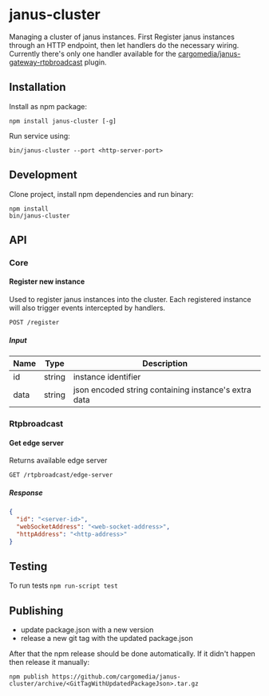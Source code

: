 janus-cluster
=============

Managing a cluster of janus instances. First Register janus instances through an HTTP endpoint, then let handlers do the necessary wiring.
Currently there's only one handler available for the [cargomedia/janus-gateway-rtpbroadcast](https://github.com/cargomedia/janus-gateway-rtpbroadcast) plugin.


Installation
------------
Install as npm package:
```
npm install janus-cluster [-g]
```

Run service using:
```
bin/janus-cluster --port <http-server-port>
```


Development
-----------
Clone project, install npm dependencies and run binary:
```
npm install
bin/janus-cluster
```


API
---

### Core

#### Register new instance
Used to register janus instances into the cluster. Each registered instance will also trigger events intercepted by handlers.
```
POST /register
```
##### Input
| Name | Type   | Description |
|------|--------|-------------|
| id   | string | instance identifier |
| data | string | json encoded string containing instance's extra data |


### Rtpbroadcast

#### Get edge server
Returns available edge server
```
GET /rtpbroadcast/edge-server
```
##### Response
```json
{
  "id": "<server-id>",
  "webSocketAddress": "<web-socket-address>",
  "httpAddress": "<http-address>"
}
```

Testing
-------
To run tests `npm run-script test`


Publishing
----------
 - update package.json with a new version
 - release a new git tag with the updated package.json

After that the npm release should be done automatically. If it didn't happen then release it manually:
```
npm publish https://github.com/cargomedia/janus-cluster/archive/<GitTagWithUpdatedPackageJson>.tar.gz
```
